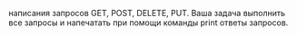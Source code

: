 написания запросов GET, POST, DELETE, PUT. Ваша задача выполнить все запросы и напечатать при помощи команды print ответы запросов.
